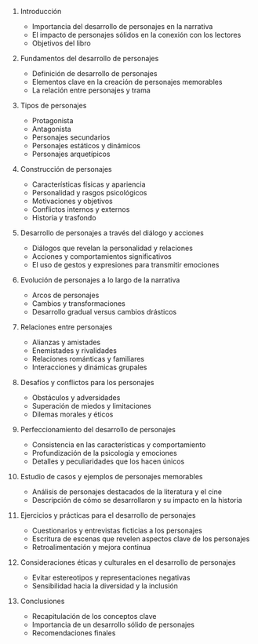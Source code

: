 1. Introducción
   - Importancia del desarrollo de personajes en la narrativa
   - El impacto de personajes sólidos en la conexión con los lectores
   - Objetivos del libro

2. Fundamentos del desarrollo de personajes
   - Definición de desarrollo de personajes
   - Elementos clave en la creación de personajes memorables
   - La relación entre personajes y trama

3. Tipos de personajes
   - Protagonista
   - Antagonista
   - Personajes secundarios
   - Personajes estáticos y dinámicos
   - Personajes arquetípicos

4. Construcción de personajes
   - Características físicas y apariencia
   - Personalidad y rasgos psicológicos
   - Motivaciones y objetivos
   - Conflictos internos y externos
   - Historia y trasfondo

5. Desarrollo de personajes a través del diálogo y acciones
   - Diálogos que revelan la personalidad y relaciones
   - Acciones y comportamientos significativos
   - El uso de gestos y expresiones para transmitir emociones

6. Evolución de personajes a lo largo de la narrativa
   - Arcos de personajes
   - Cambios y transformaciones
   - Desarrollo gradual versus cambios drásticos

7. Relaciones entre personajes
   - Alianzas y amistades
   - Enemistades y rivalidades
   - Relaciones románticas y familiares
   - Interacciones y dinámicas grupales

8. Desafíos y conflictos para los personajes
   - Obstáculos y adversidades
   - Superación de miedos y limitaciones
   - Dilemas morales y éticos

9. Perfeccionamiento del desarrollo de personajes
   - Consistencia en las características y comportamiento
   - Profundización de la psicología y emociones
   - Detalles y peculiaridades que los hacen únicos

10. Estudio de casos y ejemplos de personajes memorables
    - Análisis de personajes destacados de la literatura y el cine
    - Descripción de cómo se desarrollaron y su impacto en la historia

11. Ejercicios y prácticas para el desarrollo de personajes
    - Cuestionarios y entrevistas ficticias a los personajes
    - Escritura de escenas que revelen aspectos clave de los personajes
    - Retroalimentación y mejora continua

12. Consideraciones éticas y culturales en el desarrollo de personajes
    - Evitar estereotipos y representaciones negativas
    - Sensibilidad hacia la diversidad y la inclusión

13. Conclusiones
    - Recapitulación de los conceptos clave
    - Importancia de un desarrollo sólido de personajes
    - Recomendaciones finales
